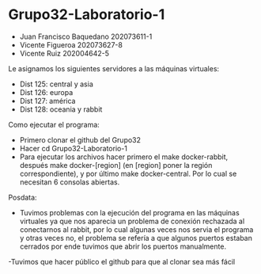 # Grupo32-Laboratorio-1
- Juan Francisco Baquedano  202073611-1
- Vicente Figueroa          202073627-8
- Vicente Ruiz              202004642-5

Le asignamos los siguientes servidores a las máquinas virtuales:
- Dist 125: central y asia
- Dist 126: europa
- Dist 127: américa
- Dist 128: oceania y rabbit

Como ejecutar el programa:
- Primero clonar el github del Grupo32
- Hacer cd Grupo32-Laboratorio-1
- Para ejecutar los archivos hacer primero el make docker-rabbit,
después make docker-[region] (en [region] poner la región correspondiente),
y por último make docker-central. Por lo cual se necesitan 6 consolas abiertas.

Posdata:
- Tuvimos problemas con la ejecución del programa en las máquinas virtuales
ya que nos aparecia un problema de conexión rechazada al conectarnos al rabbit,
por lo cual algunas veces nos servia el programa y otras veces no, el problema
se refería a que algunos puertos estaban cerrados por ende tuvimos que abrir 
los puertos manualmente.

-Tuvimos que hacer público el github para que al clonar sea más fácil
